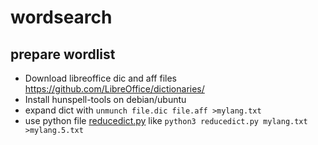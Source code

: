 # wordsearch

## prepare wordlist

* Download libreoffice dic and aff files https://github.com/LibreOffice/dictionaries/
* Install hunspell-tools on debian/ubuntu
* expand dict with `unmunch file.dic file.aff >mylang.txt`
* use python file [reducedict.py](reducedict.py) like `python3 reducedict.py mylang.txt >mylang.5.txt`

